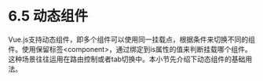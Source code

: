 # 6.5 动态组件

Vue.js支持动态组件，即多个组件可以使用同一挂载点，根据条件来切换不同的组件。使用保留标签\<component\>，通过绑定到is属性的值来判断挂载哪个组件。这种场景往往运用在路由控制或者tab切换中。本小节先介绍下动态组件的基础用法。
